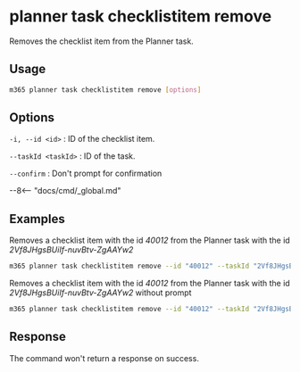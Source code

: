 # planner task checklistitem remove

Removes the checklist item from the Planner task.

## Usage

```sh
m365 planner task checklistitem remove [options]
```

## Options

`-i, --id <id>`
: ID of the checklist item.

`--taskId <taskId>`
: ID of the task.

`--confirm`
: Don't prompt for confirmation

--8<-- "docs/cmd/_global.md"

## Examples

Removes a checklist item with the id _40012_ from the Planner task with the id _2Vf8JHgsBUiIf-nuvBtv-ZgAAYw2_

```sh
m365 planner task checklistitem remove --id "40012" --taskId "2Vf8JHgsBUiIf-nuvBtv-ZgAAYw2" 
```

Removes a checklist item with the id _40012_ from the Planner task with the id _2Vf8JHgsBUiIf-nuvBtv-ZgAAYw2_ without prompt

```sh
m365 planner task checklistitem remove --id "40012" --taskId "2Vf8JHgsBUiIf-nuvBtv-ZgAAYw2" --confirm
```

## Response

The command won't return a response on success.
